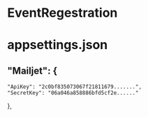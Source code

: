# EventRegestration
# appsettings.json 
##  "Mailjet": {
    "ApiKey": "2c0bf835073067f21811679.......",
    "SecretKey": "06a046a858886bfd5cf2e......"
  },